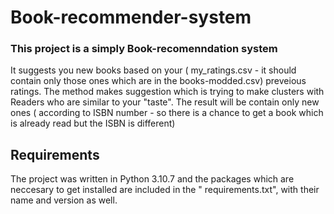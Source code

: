 # Book-recommender-system

### This project is a simply Book-recomenndation system
It suggests you new books based on your ( my_ratings.csv - it should contain only those ones which are in the books-modded.csv) preveious ratings.
The method makes suggestion which is trying to make clusters with Readers who are similar to your "taste". 
The result will be contain only new ones ( according to ISBN number - so there is a chance to get a book which is already read but the ISBN is different)

## Requirements
The project was written in Python 3.10.7 and the packages which are neccesary to get installed are included in the " requirements.txt", with their name and version as well.
